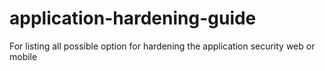 # application-hardening-guide
For listing all possible option for hardening the application security web or mobile
